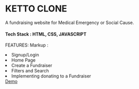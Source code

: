 # KETTO CLONE #

A fundraising website for Medical Emergency or Social Cause.

#### Tech Stack  : HTML, CSS, JAVASCRIPT ####

FEATURES:
  Markup : <li>Signup/Login</li> 
          <li>Home Page </li> 
          <li>Create a Fundraiser</li> 
          <li>Filters and Search</li> 
        <li>Implementing donating to a Fundraiser</li> 
[Demo](https://clever-toffee-7b49c5.netlify.app/)
